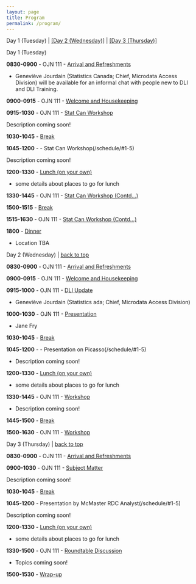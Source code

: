 ```yaml
---
layout: page
title: Program
permalink: /program/
---
```


<p><a name="day-one">Day 1 (Tuesday)</a> | <a href="#day-two">[Day 2 (Wednesday)]</a> | <a href="#day-three">[Day 3 (Thursday)]</a>
</p>

<p>
Day 1 (Tuesday)

**0830-0900** - <a name="1-1">OJN 111 - [Arrival and Refreshments](/schedule/#1-1)</a>

- Geneviève Jourdain (Statistics Canada; Chief, Microdata Access Division) will be available for an informal chat with people new to DLI and DLI Training.

**0900-0915** - <a name="1-2">OJN 111 - [Welcome and Housekeeping](/schedule/#1-2)</a>

**0915-1030** - <a name="1-3">OJN 111 - <a name="1-3">[Stat Can Workshop](/schedule/#1-3)</a>
	
Description coming soon!

**1030-1045** - <a name="1-4">[Break](/schedule/#1-4)</a>

**1045-1200** - <a name="1-5"> - Stat Can Workshop(/schedule/#1-5)</a>

Description coming soon!

**1200-1330** - <a name="1-6">[Lunch (on your own)](/schedule/#1-6)</a>

- some details about places to go for lunch

**1330-1445** - <a name="1-7a">OJN 111 - [Stat Can Workshop (Contd...)](/schedule/#1-7a)</a>

**1500-1515** - <a name="1-8">[Break](/schedule/#1-8)</a>

**1515-1630** - <a name="1-9">OJN 111 -  [Stat Can Workshop (Contd...)](/schedule/#1-9)</a>

**1800** - <a name="1-11"> [Dinner](/schedule/#1-11)</a>

- Location TBA

<p><a name="day-two">Day 2 (Wednesday)</a> | <a href="#day-one">back to top</a></p>

<p>

**0830-0900** - <a name="1-1">OJN 111 - [Arrival and Refreshments](/schedule/#1-1)</a>

**0900-0915** -<a name="1-2"> OJN 111 - [Welcome and Housekeeping](/schedule/#1-2)</a>

**0915-1000** - <a name="1-3">OJN 111 - <a name="1-3">[DLI Update](/schedule/#1-3)</a>
	
- Geneviève Jourdain (Statistics ada; Chief, Microdata Access Division)

**1000-1030** - <a name="1-3">OJN 111 - <a name="1-3">[Presentation](/schedule/#1-3)</a>

- Jane Fry

**1030-1045** - <a name="1-4">[Break](/schedule/#1-4)</a>

**1045-1200** - <a name="1-5">- Presentation on Picasso(/schedule/#1-5)</a>

- Description coming soon!

**1200-1330** - <a name="1-6">[Lunch (on your own)](/schedule/#1-6)</a>

- some details about places to go for lunch

**1330-1445** - <a name="1-7a">OJN 111 - [Workshop](/schedule/#1-7a)</a>

- Description coming soon!

**1445-1500** - <a name="1-8">[Break](/schedule/#1-8)</a>

**1500-1630** - <a name="1-9">OJN 111 -  [Workshop](/schedule/#1-9)</a>

<p><a name="day-three">Day 3 (Thursday)</a> | <a href="#day-one">back to top</a></p>
<p>

<p>

**0830-0900** - <a name="1-1">OJN 111 - [Arrival and Refreshments](/schedule/#1-1)</a>

**0900-1030** - <a name="1-3">OJN 111 - <a name="1-3">[Subject Matter](/schedule/#1-3)</a>
	
Description coming soon!

**1030-1045** - <a name="1-4">[Break](/schedule/#1-4)</a>

**1045-1200** - <a name="1-5">Presentation by McMaster RDC Analyst(/schedule/#1-5)</a>

Description coming soon!

**1200-1330** - <a name="1-6">[Lunch (on your own)](/schedule/#1-6)</a>

- some details about places to go for lunch

**1330-1500** - <a name="1-7a">OJN 111 - [Roundtable Discussion](/schedule/#1-7a)</a>

- Topics coming soon!

**1500-1530** - <a name="1-8">[Wrap-up](/schedule/#1-8)</a>


